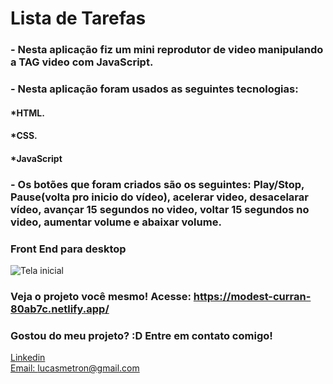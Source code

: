 # Lista de Tarefas

### - Nesta aplicação fiz um mini reprodutor de video manipulando a TAG video com JavaScript.  

### - Nesta aplicação foram usados as seguintes tecnologias:

#### *HTML.
#### *CSS.
#### *JavaScript

### - Os botões que foram criados são os seguintes: Play/Stop, Pause(volta pro inicio do vídeo), acelerar video, desacelarar vídeo, avançar 15 segundos no video, voltar 15 segundos no video, aumentar volume e abaixar volume.

### Front End para desktop
![Tela inicial](./assets/images/mediaplayer.gif)


### Veja o projeto você mesmo! Acesse: https://modest-curran-80ab7c.netlify.app/


### Gostou do meu projeto? :D Entre em contato comigo! 
[Linkedin](https://www.linkedin.com/in/lucas-rosa-058683102/) <br/>
[Email: lucasmetron@gmail.com](mailto:lucasmetron@gmail.com)
